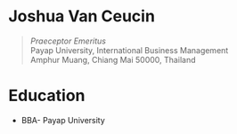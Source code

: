 
# Joshua Van Ceucin
> _Praeceptor Emeritus_<br />
> Payap University, International Business Management <br />
> Amphur Muang, Chiang Mai 50000, Thailand<br />
# Education
* BBA- Payap University
